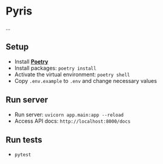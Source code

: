 # Pyris
...

## Setup
- Install **[Poetry](https://python-poetry.org/)**
- Install packages: `poetry install`
- Activate the virtual environment: `poetry shell`
- Copy `.env.example` to `.env` and change necessary values

## Run server
- Run server: `uvicorn app.main:app --reload`
- Access API docs: `http://localhost:8000/docs`

## Run tests
- `pytest`

